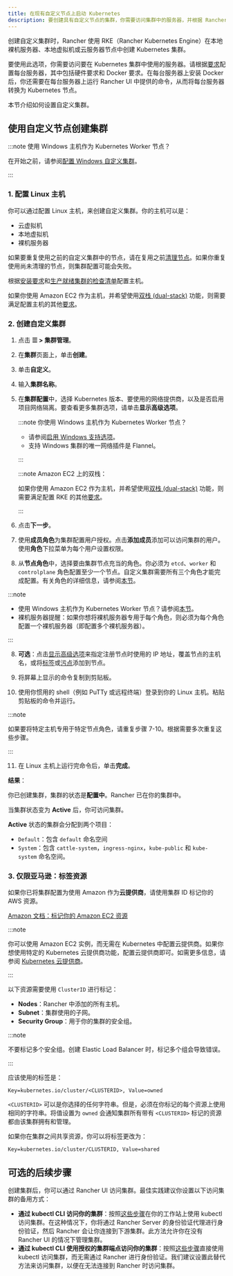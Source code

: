```yaml
---
title: 在现有自定义节点上启动 Kubernetes
description: 要创建具有自定义节点的集群，你需要访问集群中的服务器，并根据 Rancher 的要求配置服务器。
---
```


<head>
  <link rel="canonical" href="https://ranchermanager.docs.rancher.com/zh/reference-guides/cluster-configuration/rancher-server-configuration/use-existing-nodes"/>
</head>

创建自定义集群时，Rancher 使用 RKE（Rancher Kubernetes Engine）在本地裸机服务器、本地虚拟机或云服务器节点中创建 Kubernetes 集群。

要使用此选项，你需要访问要在 Kubernetes 集群中使用的服务器。请根据[要求](../../../../how-to-guides/new-user-guides/kubernetes-clusters-in-rancher-setup/node-requirements-for-rancher-managed-clusters.md)配置每台服务器，其中包括硬件要求和 Docker 要求。在每台服务器上安装 Docker 后，你还需要在每台服务器上运行 Rancher UI 中提供的命令，从而将每台服务器转换为 Kubernetes 节点。

本节介绍如何设置自定义集群。

## 使用自定义节点创建集群

:::note 使用 Windows 主机作为 Kubernetes Worker 节点？

在开始之前，请参阅[配置 Windows 自定义集群](../../../../how-to-guides/new-user-guides/kubernetes-clusters-in-rancher-setup/use-windows-clusters/use-windows-clusters.md)。

:::

### 1. 配置 Linux 主机

你可以通过配置 Linux 主机，来创建自定义集群。你的主机可以是：

- 云虚拟机
- 本地虚拟机
- 裸机服务器

如果要重复使用之前的自定义集群中的节点，请在复用之前[清理节点](../../../../how-to-guides/new-user-guides/manage-clusters/clean-cluster-nodes.md)。如果你重复使用尚未清理的节点，则集群配置可能会失败。

根据[安装要求](../../../../how-to-guides/new-user-guides/kubernetes-clusters-in-rancher-setup/node-requirements-for-rancher-managed-clusters.md)和[生产就绪集群的检查清单](../../../../how-to-guides/new-user-guides/kubernetes-clusters-in-rancher-setup/checklist-for-production-ready-clusters/checklist-for-production-ready-clusters.md)配置主机。

如果你使用 Amazon EC2 作为主机，并希望使用[双栈 (dual-stack)](https://kubernetes.io/docs/concepts/services-networking/dual-stack/) 功能，则需要满足配置主机的其他[要求](https://rancher.com/docs/rke//latest/en/config-options/dual-stack#requirements)。

### 2. 创建自定义集群

1. 点击 **☰ > 集群管理**。
1. 在**集群**页面上，单击**创建**。
1. 单击**自定义**。
1. 输入**集群名称**。
1. 在**集群配置**中，选择 Kubernetes 版本、要使用的网络提供商，以及是否启用项目网络隔离。要查看更多集群选项，请单击**显示高级选项**。

   :::note 你使用 Windows 主机作为 Kubernetes Worker 节点？

   - 请参阅[启用 Windows 支持选项](../../../../how-to-guides/new-user-guides/kubernetes-clusters-in-rancher-setup/use-windows-clusters/use-windows-clusters.md)。
   - 支持 Windows 集群的唯一网络插件是 Flannel。

   :::

   :::note Amazon EC2 上的双栈：

   如果你使用 Amazon EC2 作为主机，并希望使用[双栈 (dual-stack)](https://kubernetes.io/docs/concepts/services-networking/dual-stack/) 功能，则需要满足配置 RKE 的其他[要求](https://rancher.com/docs/rke//latest/en/config-options/dual-stack#requirements)。

   :::

6. 点击**下一步**。

4. 使用**成员角色**为集群配置用户授权。点击**添加成员**添加可以访问集群的用户。使用**角色**下拉菜单为每个用户设置权限。

7. 从**节点角色**中，选择要由集群节点充当的角色。你必须为 `etcd`、`worker` 和 `controlplane` 角色配置至少一个节点。自定义集群需要所有三个角色才能完成配置。有关角色的详细信息，请参阅[本节](../../../kubernetes-concepts.md#kubernetes-集群中节点的角色)。

:::note

- 使用 Windows 主机作为 Kubernetes Worker 节点？请参阅[本节](../../../../how-to-guides/new-user-guides/kubernetes-clusters-in-rancher-setup/use-windows-clusters/use-windows-clusters.md)。
- 裸机服务器提醒：如果你想将裸机服务器专用于每个角色，则必须为每个角色配置一个裸机服务器（即配置多个裸机服务器）。

:::

8. **可选**：点击[显示高级选项](rancher-agent-options.md)来指定注册节点时使用的 IP 地址，覆盖节点的主机名，或将[标签](https://kubernetes.io/docs/concepts/overview/working-with-objects/labels/)或[污点](https://kubernetes.io/docs/concepts/configuration/taint-and-toleration/)添加到节点。

9. 将屏幕上显示的命令复制到剪贴板。

10. 使用你惯用的 shell（例如 PuTTy 或远程终端）登录到你的 Linux 主机。粘贴剪贴板的命令并运行。

:::note

如果要将特定主机专用于特定节点角色，请重复步骤 7-10。根据需要多次重复这些步骤。

:::

11. 在 Linux 主机上运行完命令后，单击**完成**。

**结果**：

你已创建集群，集群的状态是**配置中**。Rancher 已在你的集群中。

当集群状态变为 **Active** 后，你可访问集群。

**Active** 状态的集群会分配到两个项目：

- `Default`：包含 `default` 命名空间
- `System`：包含 `cattle-system`，`ingress-nginx`，`kube-public` 和 `kube-system` 命名空间。


### 3. 仅限亚马逊：标签资源

如果你已将集群配置为使用 Amazon 作为**云提供商**，请使用集群 ID 标记你的 AWS 资源。

[Amazon 文档：标记你的 Amazon EC2 资源](https://docs.aws.amazon.com/AWSEC2/latest/UserGuide/Using_Tags.html)

:::note

你可以使用 Amazon EC2 实例，而无需在 Kubernetes 中配置云提供商。如果你想使用特定的 Kubernetes 云提供商功能，配置云提供商即可。如需更多信息，请参阅 [Kubernetes 云提供商](https://github.com/kubernetes/website/blob/release-1.18/content/en/docs/concepts/cluster-administration/cloud-providers.md)。

:::

以下资源需要使用 `ClusterID` 进行标记：

- **Nodes**：Rancher 中添加的所有主机。
- **Subnet**：集群使用的子网。
- **Security Group**：用于你的集群的安全组。

:::note

不要标记多个安全组。创建 Elastic Load Balancer 时，标记多个组会导致错误。

:::

应该使用的标签是：

```
Key=kubernetes.io/cluster/<CLUSTERID>, Value=owned
```

`<CLUSTERID>` 可以是你选择的任何字符串。但是，必须在你标记的每个资源上使用相同的字符串。将值设置为 `owned` 会通知集群所有带有 `<CLUSTERID>` 标记的资源都由该集群拥有和管理。

如果你在集群之间共享资源，你可以将标签更改为：

```
Key=kubernetes.io/cluster/CLUSTERID, Value=shared
```

## 可选的后续步骤

创建集群后，你可以通过 Rancher UI 访问集群。最佳实践建议你设置以下访问集群的备用方式：

- **通过 kubectl CLI 访问你的集群**：按照[这些步骤](../../../../how-to-guides/new-user-guides/manage-clusters/access-clusters/use-kubectl-and-kubeconfig.md#在工作站使用-kubectl-访问集群)在你的工作站上使用 kubectl 访问集群。在这种情况下，你将通过 Rancher Server 的身份验证代理进行身份验证，然后 Rancher 会让你连接到下游集群。此方法允许你在没有 Rancher UI 的情况下管理集群。
- **通过 kubectl CLI 使用授权的集群端点访问你的集群**：按照[这些步骤](../../../../how-to-guides/new-user-guides/manage-clusters/access-clusters/use-kubectl-and-kubeconfig.md#直接使用下游集群进行身份验证)直接使用 kubectl 访问集群，而无需通过 Rancher 进行身份验证。我们建议设置此替代方法来访问集群，以便在无法连接到 Rancher 时访问集群。
